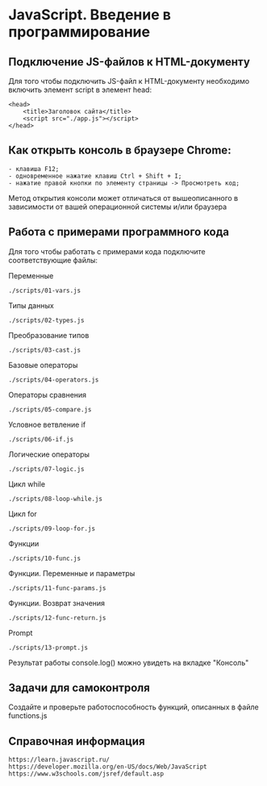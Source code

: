 # JavaScript. Введение в программирование

## Подключение JS-файлов к HTML-документу

Для того чтобы подключить JS-файл к HTML-документу необходимо включить
элемент script в элемент head:

    <head>
    	<title>Заголовок сайта</title>
    	<script src="./app.js"></script>
    </head>

## Как открыть консоль в браузере Chrome:

    - клавиша F12;
    - одновременное нажатие клавиш Ctrl + Shift + I;
    - нажатие правой кнопки по элементу страницы -> Просмотреть код;

Метод открытия консоли может отличаться от вышеописанного в зависимости
от вашей операционной системы и/или браузера

## Работа с примерами программного кода

Для того чтобы работать с примерами кода подключите соответствующие файлы:

Переменные

    ./scripts/01-vars.js

Типы данных

    ./scripts/02-types.js

Преобразование типов

    ./scripts/03-cast.js

Базовые операторы

    ./scripts/04-operators.js

Операторы сравнения

    ./scripts/05-compare.js

Условное ветвление if

    ./scripts/06-if.js

Логические операторы

    ./scripts/07-logic.js

Цикл while

    ./scripts/08-loop-while.js

Цикл for

    ./scripts/09-loop-for.js

Функции

    ./scripts/10-func.js

Функции. Переменные и параметры

    ./scripts/11-func-params.js

Функции. Возврат значения

    ./scripts/12-func-return.js

Prompt

    ./scripts/13-prompt.js

Результат работы console.log() можно увидеть на вкладке "Консоль"

## Задачи для самоконтроля

Создайте и проверьте работоспособность функций, описанных в файле functions.js

## Справочная информация

    https://learn.javascript.ru/
    https://developer.mozilla.org/en-US/docs/Web/JavaScript
    https://www.w3schools.com/jsref/default.asp
